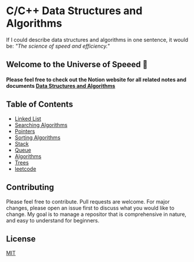 # C/C++ Data Structures and Algorithms
If I could describe data structures and algorithms in one sentence, it would be: *"The science of speed and efficiency."*

## Welcome to the Universe of Speeed :rocket:
#### Please feel free to check out the Notion website for all related notes and documents [Data Structures and Algorithms](https://normalized.notion.site/Data-Structures-and-Algorithms-3fd28d4c72a3464dac09e50944160cad)

## Table of Contents

- [Linked List](./linked_list/)
- [Searching Algorithms](./searching_algorithms/)
- [Pointers](./pointers_basic/)
- [Sorting Algorithms](./sorting_algorithms/)
- [Stack](./stack/)
- [Queue](./queues/)
- [Algorithms](./algorithms/)
- [Trees](./trees/)
- [leetcode](./leetcode/)
## Contributing
Please feel free to contribute. Pull requests are welcome. For major changes, please open an issue first to discuss what you would like to change. My goal is to manage a repositor that is comprehensive in nature, and easy to understand for beginners. 


## License
[MIT](https://choosealicense.com/licenses/mit/)
